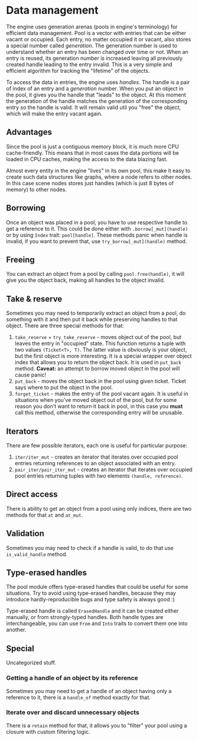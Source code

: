# Data management

The engine uses generation arenas (pools in engine's terminology) for efficient data management. Pool is a
vector with entries that can be either vacant or occupied. Each entry, no matter occupied it or vacant, also
stores a special number called _generation_. The generation number is used to understand whether an entry has
been changed over time or not. When an entry is reused, its generation number is increased leaving all previously
created handle leading to the entry invalid. This is a very simple and efficient algorithm for tracking the
"lifetime" of the objects.

To access the data in entries, the engine uses _handles_. The handle is a pair of index of an entry and a
_generation_ number. When you put an object in the pool, it gives you the handle that "leads" to the object.
At this moment the generation of the handle matches the generation of the corresponding entry so the handle
is valid. It will remain valid util you "free" the object, which will make the entry vacant again.

## Advantages

Since the pool is just a contiguous memory block, it is much more CPU cache-friendly. This means that in most
cases the data portions will be loaded in CPU caches, making the access to the data blazing fast.

Almost every entity in the engine "lives" in its own pool, this make it easy to create such data structures
like graphs, where a node refers to other nodes. In this case scene nodes stores just handles (which is just
8 bytes of memory) to other nodes.

## Borrowing

Once an object was placed in a pool, you have to use respective handle to get a reference to it. This could 
be done either with `.borrow[_mut](handle)` or by using `Index` trait: `pool[handle]`. These methods panic
when handle is invalid, if you want to prevent that, use `try_borrow[_mut](handle)` method.

## Freeing 

You can extract an object from a pool by calling `pool.free(handle)`, it will give you the object back, making
all handles to the object invalid.

## Take & reserve

Sometimes you may need to temporarily extract an object from a pool, do something with it and then put it back
while preserving handles to that object. There are three special methods for that:

1) `take_reserve` + `try_take_reserve` - moves object out of the pool, but leaves the entry in "occupied" state. This function returns
a tuple with two values `(Ticket<T>, T)`. The latter value is obviously is your object, but the first object is 
more interesting. It is a special wrapper over object index that allows you to return the object back. It is used
in `put_back` method. **Caveat:** an attempt to borrow moved object in the pool will cause panic! 
2) `put_back` - moves the object back in the pool using given ticket. Ticket says where to put the object in the 
pool. 
3) `forget_ticket` - makes the entry of the pool vacant again. It is useful in situations when you've moved object
out of the pool, but for some reason you don't want to return it back in pool, in this case you **must** call
this method, otherwise the corresponding entry will be unusable.

## Iterators

There are few possible iterators, each one is useful for particular purpose:

1) `iter/iter_mut` - creates an iterator that iterates over occupied pool entries returning references to an 
object associated with an entry.
2) `pair_iter/pair_iter_mut` - creates an iterator that iterates over occupied pool entries returning tuples with
two elements `(handle, reference)`. 

## Direct access

There is ability to get an object from a pool using only indices, there are two methods for that `at` and `at_mut`.

## Validation

Sometimes you may need to check if a handle is valid, to do that use `is_valid_handle` method.

## Type-erased handles

The pool module offers type-erased handles that could be useful for some situations. Try to avoid using type-erased
handles, because they may introduce hardly-reproducible bugs and type safety is always good :)

Type-erased handle is called `ErasedHandle` and it can be created either manually, or from strongly-typed handles.
Both handle types are interchangeable, you can use `From` and `Into` traits to convert them one into another.

## Special 

Uncategorized stuff.

### Getting a handle of an object by its reference

Sometimes you may need to get a handle of an object having only a reference to it, there is a `handle_of` method
exactly for that.

### Iterate over and discard unnecessary objects

There is a `retain` method for that, it allows you to "filter" your pool using a closure with custom filtering
logic.